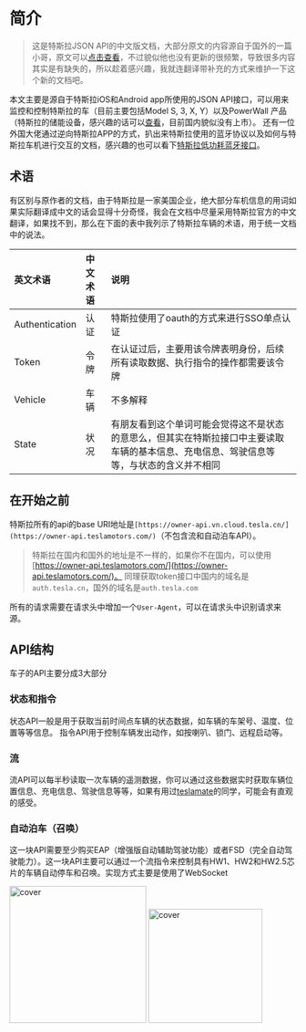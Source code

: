 # 简介
> 这是特斯拉JSON API的中文版文档，大部分原文的内容源自于国外的一篇小哥，原文可以[点击查看](https://tesla-api.timdorr.com/)，不过貌似他也没有更新的很频繁，导致很多内容其实是有缺失的，所以趁着感兴趣，我就连翻译带补充的方式来维护一下这个新的文档吧。

本文主要是源自于特斯拉iOS和Android app所使用的JSON API接口，可以用来监控和控制特斯拉的车（目前主要包括Model S, 3, X, Y）以及PowerWall 产品（特斯拉的储能设备，感兴趣的话可以[查看](https://www.tesla.cn/powerwall)，目前国内貌似没有上市）。
还有一位外国大佬通过逆向特斯拉APP的方式，扒出来特斯拉使用的蓝牙协议以及如何与特斯拉车机进行交互的文档，感兴趣的也可以看下[特斯拉低功耗蓝牙接口](https://teslabtapi.lexnastin.com/)。

## 术语
有区别与原作者的文档，由于特斯拉是一家美国企业，绝大部分车机信息的用词如果实际翻译成中文的话会显得十分奇怪，我会在文档中尽量采用特斯拉官方的中文翻译，如果找不到，那么在下面的表中我列示了特斯拉车辆的术语，用于统一文档中的说法。

英文术语|中文术语|说明
:-|:-|:-
Authentication|认证|特斯拉使用了oauth的方式来进行SSO单点认证
Token|令牌|在认证过后，主要用该令牌表明身份，后续所有读取数据、执行指令的操作都需要该令牌
Vehicle|车辆|不多解释
State|状况|有朋友看到这个单词可能会觉得这不是状态的意思么，但其实在特斯拉接口中主要读取车辆的基本信息、充电信息、驾驶信息等等，与状态的含义并不相同

## 在开始之前
特斯拉所有的api的base URI地址是`[https://owner-api.vn.cloud.tesla.cn/](https://owner-api.teslamotors.com/)`（不包含流和自动泊车API）。
> 特斯拉在国内和国外的地址是不一样的，如果你不在国内，可以使用[https://owner-api.teslamotors.com/](https://owner-api.teslamotors.com/)。
> 同理获取token接口中国内的域名是`auth.tesla.cn`，国外的域名是`auth.tesla.com`

所有的请求需要在请求头中增加一个`User-Agent`，可以在请求头中识别请求来源。
## API结构
车子的API主要分成3大部分
### 状态和指令
状态API一般是用于获取当前时间点车辆的状态数据，如车辆的车架号、温度、位置等等信息。
指令API用于控制车辆发出动作，如按喇叭、锁门、远程启动等。
### 流
流API可以每半秒读取一次车辆的遥测数据，你可以通过这些数据实时获取车辆位置信息、充电信息、驾驶信息等等，如果有用过[teslamate](https://docs.teslamate.org/)的同学，可能会有直观的感受。
### 自动泊车（召唤）
这一块API需要至少购买EAP（增强版自动辅助驾驶功能）或者FSD（完全自动驾驶能力）。这一块API主要可以通过一个流指令来控制具有HW1、HW2和HW2.5芯片的车辆自动停车和召唤。实现方式主要是使用了WebSocket

<img :src="$withBase('/images/EAP.png')" alt="cover" width="240px"> <img :src="$withBase('/images/FSD.png')" alt="cover" width="200px">